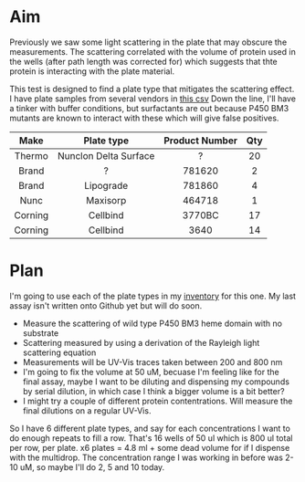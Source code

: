 # Aim
Previously we saw some light scattering in the plate that may obscure the measurements. The scattering correlated with the volume of 
protein used in the wells (after path length was corrected for) which suggests that thte protein is interacting with the plate
material.

This test is designed to find a plate type that mitigates the scattering effect. I have plate samples from several vendors in [this csv](Inventory.csv)
Down the line, I'll have a tinker with buffer conditions, but surfactants are out because P450 BM3 mutants are known to interact
with these which will give false positives.

|Make|Plate type| Product Number|Qty |
|:---:|:--------:|:-------------:|:---:|
|Thermo|Nunclon Delta Surface|? |20 |
|Brand|?|781620|2| 
|Brand|Lipograde| 781860|4| 
|Nunc| Maxisorp| 464718|1| 
|Corning| Cellbind| 3770BC| 17|
|Corning| Cellbind| 3640|14| 

# Plan
I'm going to use each of the plate types in my [inventory](Inventory.csv) for this one. My last assay isn't written onto Github
yet but will do soon. 
* Measure the scattering of wild type P450 BM3 heme domain with no substrate 
* Scattering measured by using a derivation of the Rayleigh light scattering equation
* Measurements will be UV-Vis traces taken between 200 and 800 nm
* I'm going to fix the volume at 50 uM, becuase I'm feeling like for the final assay, maybe I want to be diluting and dispensing my compounds by serial dilution, in which case I think a bigger volume is a bit better?
* I might try a couple of different protein contentrations. Will measure the final dilutions on a regular UV-Vis.

So I have 6 different plate types, and say for each concentrations I want to do enough repeats to fill a row. That's 16 wells of 50 ul which is 800 ul total per row, per plate. x6 plates = 4.8 ml + some dead volume for if I dispense with the multidrop.
The concentration range I was working in before was 2-10 uM, so maybe I'll do 2, 5 and 10 today.
